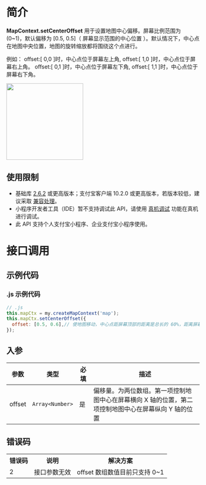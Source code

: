 # 简介

**MapContext.setCenterOffset** 用于设置地图中心偏移。屏幕比例范围为 (0~1)，默认偏移为 [0.5, 0.5]（ 屏幕显示范围的中心位置 ）。默认情况下，中心点在地图中央位置，地图的旋转缩放都将围绕这个点进行。

例如：
offset:[ 0,0 ]时，中心点位于屏幕左上角, offset:[ 1,0 ]时，中心点位于屏幕右上角。
offset:[ 0,1 ]时，中心点位于屏幕左下角, offset:[ 1,1 ]时，中心点位于屏幕右下角。

<image mode="scaleToFill" src="https://img.alicdn.com/imgextra/i1/O1CN01pZ2gyy1qw4VzgCPEn_!!6000000005559-0-tps-588-780.jpg" style="width:200px; height: 200px;" />

## 使用限制

- 基础库 [2.6.2](https://opendocs.alipay.com/mini/framework/lib-upgrade-v2) 或更高版本；支付宝客户端 10.2.0 或更高版本，若版本较低，建议采取 [兼容处理](https://opendocs.alipay.com/mini/framework/compatibility)。
- 小程序开发者工具（IDE）暂不支持调试此 API，请使用 [真机调试](https://opendocs.alipay.com/mini/ide/remote-debug) 功能在真机进行调试。
- 此 API 支持个人支付宝小程序、企业支付宝小程序使用。

# 接口调用

## 示例代码

### .js 示例代码

```javascript
// .js
this.mapCtx = my.createMapContext('map');
this.mapCtx.setCenterOffset({
  offset: [0.5, 0.6],// 使地图移动，中心点距屏幕顶部的距离是总长的 60%，距离屏幕左侧的距离是总宽的 50%
});
```

## 入参

| **参数** | **类型**        | **必填** | **描述**             |
| -------- | --------------- | -------- | -------------------- |
| offset   | `Array<Number>` | 是       | 偏移量。为两位数组。第一项控制地图中心在屏幕横向 X 轴的位置，第二项控制地图中心在屏幕纵向 Y 轴的位置 |


## 错误码

<table>
  <tr>
      <th><b>错误码</b></th>
      <th><b>说明</b></th>
      <th><b>解决方案</b></th>
  </tr>
  <tr>
      <td >2</td>
      <td>接口参数无效</td>
      <td>
          offset 数组数值目前只支持 0~1
      </td>
  </tr>
  
</table>
